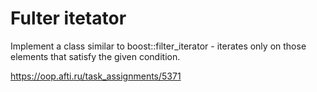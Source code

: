 <h1>Fulter itetator</h1>

Implement a class similar to boost::filter_iterator - iterates only on those elements that satisfy the given condition.

https://oop.afti.ru/task_assignments/5371
